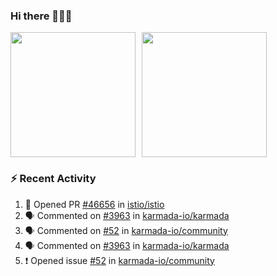 ### Hi there 👋👋👋

<div style="display: flex; gap: 10px;">
  <img height="200px" src="https://github-readme-stats.vercel.app/api?username=Vacant2333&show_icons=true&theme=flag-india&count_private=true&hide_rank=true&include_all_commits=true">
  <img height="200px" src="https://github-readme-stats.vercel.app/api/top-langs/?username=Vacant2333&layout=donut">
</div>

### :zap: Recent Activity

<!--START_SECTION:activity-->
1. 💪 Opened PR [#46656](https://github.com/istio/istio/pull/46656) in [istio/istio](https://github.com/istio/istio)
2. 🗣 Commented on [#3963](https://github.com/karmada-io/karmada/issues/3963#issuecomment-1688231333) in [karmada-io/karmada](https://github.com/karmada-io/karmada)
3. 🗣 Commented on [#52](https://github.com/karmada-io/community/issues/52#issuecomment-1688221436) in [karmada-io/community](https://github.com/karmada-io/community)
4. 🗣 Commented on [#3963](https://github.com/karmada-io/karmada/issues/3963#issuecomment-1688164464) in [karmada-io/karmada](https://github.com/karmada-io/karmada)
5. ❗ Opened issue [#52](https://github.com/karmada-io/community/issues/52) in [karmada-io/community](https://github.com/karmada-io/community)
<!--END_SECTION:activity-->
